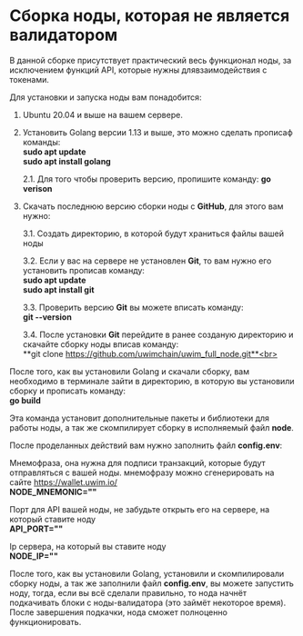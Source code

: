 # Сборка ноды, которая не является валидатором

В данной сборке присутствует практический весь функционал ноды, за исключением функций API, которые нужны длявзаимодействия с токенами.

Для установки и запуска ноды вам понадобится:<br> 
1. Ubuntu 20.04 и выше на вашем сервере.
2. Установить Golang версии 1.13 и вышe, это можно сделать прописаф команды:<br>
    **sudo apt update**<br>
    **sudo apt install golang**<br>
    
    2.1. Для того чтобы проверить версию, пропишите команду:
    	**go verison**
3. Скачать последнюю версию сборки ноды с **GitHub**, для этого вам нужно:

    3.1. Создать директорию, в которой будут храниться файлы вашей ноды
    
    3.2. Если у вас на сервере не установлен **Git**, то вам нужно его установить прописав команду:<br>
    	**sudo apt update**<br>
    	**sudo apt install git**<br>
    
    3.3. Проверить версию **Git** вы можете вписать команду:<br>
    	**git --version**<br>
    
    3.4. После установки **Git** перейдите в ранее созданую директорию и скачайте сборку ноды вписав команду:<br>
    	**git clone https://github.com/uwimchain/uwim_full_node.git**<br>
    
После того, как вы установили Golang и скачали сборку, вам необходимо в терминале зайти в директорию, в которую вы установили сборку и прописать команду:<br> 
   **go build**

Эта команда установит дополнительные пакеты и библиотеки для работы ноды, а так же скомпилирует сборку в исполняемый файл **node**.

После проделанных действий вам нужно заполнить файл **config.env**:

Мнемофраза, она нужна для подписи транзакций, которые будут отправляться с вашей ноды. мнемофразу можно сгенерировать на сайте <https://wallet.uwim.io/><br>
**NODE_MNEMONIC=""**

Порт для API вашей ноды, не забудьте открыть его на сервере, на который ставите ноду<br>
**API_PORT=""**

Ip сервера, на который вы ставите ноду<br>
**NODE_IP=""**

После того, как вы установили Golang, установили и скомпилировали сборку ноды, а так же заполнили файл **config.env**, вы можете запустить ноду, тогда, если вы всё сделали правильно, то нода начнёт подкачивать блоки с ноды-валидатора (это займёт некоторое время). После завершения подкачки, нода сможет полноценно функционировать.
